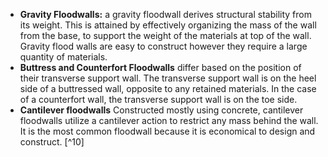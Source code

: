 - **Gravity Floodwalls:** a gravity floodwall derives structural stability from its weight. This is attained by effectively organizing the mass of the wall from the base, to support the weight of the materials at top of the wall. Gravity flood walls are easy to construct however they require a large quantity of materials.
- **Buttress and Counterfort Floodwalls** differ based on the position of their transverse support wall. The transverse support wall is on the heel side of a buttressed wall, opposite to any retained materials. In the case of a counterfort wall, the transverse support wall is on the toe side. 
- **Cantilever floodwalls** Constructed mostly using concrete, cantilever floodwalls utilize a cantilever action to restrict any mass behind the wall. It is the most common floodwall because it is economical to design and construct. [^10]
